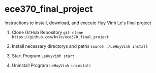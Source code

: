 # ece370_final_project

Instructions to install, download, and execute Huy Vinh Le's final project

1. Clone GitHub Repository
  `git clone https://github.com/hvle/ece370_final_project`

2. Install necessary directorys and paths
  `source ./LeHuyVinh install`

3. Start Program
  `LeHuyVinh start`

4. Uninstall Program
  `LeHuyVinh uninstall`
